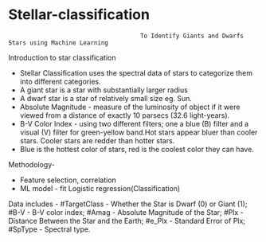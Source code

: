 # Stellar-classification
                                         To Identify Giants and Dwarfs Stars using Machine Learning

Introduction to star classification
- Stellar Classification uses the spectral data of stars to categorize them into different categories. 
- A giant star is a star with substantially larger radius 
- A dwarf star is a star of relatively small size eg. Sun.
- Absolute Magnitude - measure of the luminosity of object if it were viewed from a distance of exactly 10 parsecs (32.6 light-years). 
- B-V Color Index - using two different filters; one a blue (B) filter and a visual (V) filter for green-yellow band.Hot stars appear bluer than cooler stars. Cooler stars are redder than hotter stars. 
- Blue is the hottest color of stars, red is the coolest color they can have. 

Methodology-
- Feature selection, correlation
- ML model - fit Logistic regression(Classification) 

Data includes - 
#TargetClass - Whether the Star is Dwarf (0) or Giant (1); 
#B-V - B-V color index; 
#Amag - Absolute Magnitude of the Star; 
#Plx - Distance Between the Star and the Earth;
#e_Plx - Standard Error of Plx; 
#SpType - Spectral type. 
